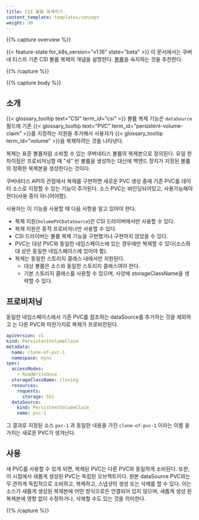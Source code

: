 ```yaml
---
title: CSI 볼륨 복제하기
content_template: templates/concept
weight: 30
---
```


{{% capture overview %}}

{{< feature-state for_k8s_version="v1.16" state="beta" >}} 이 문서에서는 쿠버네
티스의 기존 CSI 볼륨 복제의 개념을 설명한다.
[볼륨](/ko/docs/concepts/storage/volumes)을 숙지하는 것을 추천한다.

{{% /capture %}}

{{% capture body %}}

## 소개

{{< glossary_tooltip text="CSI" term_id="csi" >}} 볼륨 복제 기능은 `dataSource`
필드에 기존
{{< glossary_tooltip text="PVC" term_id="persistent-volume-claim" >}}를 지정하는
지원을 추가해서 사용자가 {{< glossary_tooltip term_id="volume" >}}을 복제하려는
것을 나타낸다.

복제는 표준 볼륨처럼 소비할 수 있는 쿠버네티스 볼륨의 복제본으로 정의된다. 유일
한 차이점은 프로비저닝할 때 "새" 빈 볼륨을 생성하는 대신에 백엔드 장치가 지정된
볼륨의 정확한 복제본을 생성한다는 것이다.

쿠버네티스 API의 관점에서 복제를 구현하면 새로운 PVC 생성 중에 기존 PVC를 데이터
소스로 지정할 수 있는 기능이 추가된다. 소스 PVC는 바인딩되어있고, 사용가능해야
한다(사용 중이 아니어야함).

사용자는 이 기능을 사용할 때 다음 사항을 알고 있어야 한다.

- 복제 지원(`VolumePVCDataSource`)은 CSI 드라이버에서만 사용할 수 있다.
- 복제 지원은 동적 프로비저너만 사용할 수 있다.
- CSI 드라이버는 볼륨 복제 기능을 구현했거나 구현하지 않았을 수 있다.
- PVC는 대상 PVC와 동일한 네임스페이스에 있는 경우에만 복제할 수 있다(소스와 대
  상은 동일한 네임스페이스에 있어야 함).
- 복제는 동일한 스토리지 클래스 내에서만 지원된다.
  - 대상 볼륨은 소스와 동일한 스토리지 클래스여야 한다.
  - 기본 스토리지 클래스를 사용할 수 있으며, 사양에 storageClassName을 생략할 수
    있다.

## 프로비저닝

동일한 네임스페이스에서 기존 PVC를 참조하는 dataSource를 추가하는 것을 제외하고
는 다른 PVC와 마찬가지로 복제가 프로비전된다.

```yaml
apiVersion: v1
kind: PersistentVolumeClaim
metadata:
  name: clone-of-pvc-1
  namespace: myns
spec:
  accessModes:
    - ReadWriteOnce
  storageClassName: cloning
  resources:
    requests:
      storage: 5Gi
  dataSource:
    kind: PersistentVolumeClaim
    name: pvc-1
```

그 결과로 지정된 소스 `pvc-1` 과 동일한 내용을 가진 `clone-of-pvc-1` 이라는 이름
을 가지는 새로운 PVC가 생겨난다.

## 사용

새 PVC를 사용할 수 있게 되면, 복제된 PVC는 다른 PVC와 동일하게 소비된다. 또한,
이 시점에서 새롭게 생성된 PVC는 독립된 오브젝트이다. 원본 dataSource PVC와는 무
관하게 독립적으로 소비하고, 복제하고, 스냅샷의 생성 또는 삭제를 할 수 있다. 이는
소스가 새롭게 생성된 복제본에 어떤 방식으로든 연결되어 있지 않으며, 새롭게 생성
된 복제본에 영향 없이 수정하거나, 삭제할 수도 있는 것을 의미한다.

{{% /capture %}}
